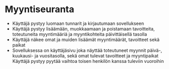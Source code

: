 # Myyntiseuranta

* Käyttäjä pystyy luomaan tunnarit ja kirjautumaan sovellukseen
* Käyttäjä pystyy lisäämään, muokkaamaan ja poistamaan tavoitteita, toteutuneita myyntimääriä ja myyntikohteita päivittäisellä tasolla
* Käyttäjä näkee omat ja muiden lisäämät myyntimäärät, tavoitteet sekä paikat
* Sovelluksessa on käyttäjäsivu joka näyttää toteutuneet myynnit päivä-, kuukausi- ja vuositasolla, sekä omat tulevat tavoitteet ja myyntipaikat
 Käyttäjä pystyy pyytää vaihtoa toisen henkilön kanssa tuleviin vuoroihin
